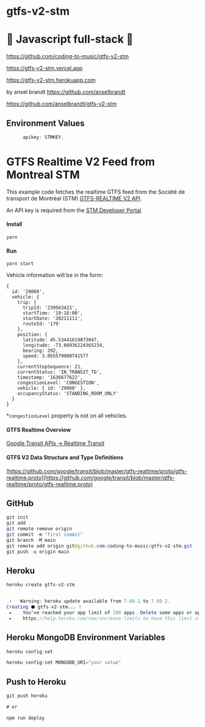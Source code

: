 # gtfs-v2-stm

# 🚀 Javascript full-stack 🚀

https://github.com/coding-to-music/gtfs-v2-stm

https://gtfs-v2-stm.vercel.app

https://gtfs-v2-stm.herokuapp.com

by ansel brandt https://github.com/anselbrandt

https://github.com/anselbrandt/gtfs-v2-stm

## Environment Values

```java
      apikey: STMKEY,

```

# GTFS Realtime V2 Feed from Montreal STM

This example code fetches the realtime GTFS feed from the Société de transport de Montréal (STM) [GTFS-REALTIME V2 API](https://developpeurs.stm.info/documentation/gtfsrtv2).

An API key is required from the [STM Developer Portal](https://developpeurs.stm.info)

#### Install

```
yarn
```

#### Run

```
yarn start
```

Vehicle information will be in the form:

```
{
  id: '29060',
  vehicle: {
    trip: {
      tripId: '239563421',
      startTime: '19:18:00',
      startDate: '20211111',
      routeId: '179'
    },
    position: {
      latitude: 45.53441619873047,
      longitude: -73.66036224365234,
      bearing: 292,
      speed: 3.055579900741577
    },
    currentStopSequence: 21,
    currentStatus: 'IN_TRANSIT_TO',
    timestamp: '1636677622',
    congestionLevel: 'CONGESTION',
    vehicle: { id: '29060' },
    occupancyStatus: 'STANDING_ROOM_ONLY'
  }
}
```

\*`congestionLevel` property is not on all vehicles.

#### GTFS Realtime Overview

[Google Transit APIs -> Realtime Transit](https://developers.google.com/transit/gtfs-realtime)

#### GTFS V2 Data Structure and Type Definitions

[https://github.com/google/transit/blob/master/gtfs-realtime/proto/gtfs-realtime.proto](https://github.com/google/transit/blob/master/gtfs-realtime/proto/gtfs-realtime.proto)

## GitHub

```java
git init
git add .
git remote remove origin
git commit -m "first commit"
git branch -M main
git remote add origin git@github.com:coding-to-music/gtfs-v2-stm.git
git push -u origin main
```

## Heroku

```java
heroku create gtfs-v2-stm


 ›   Warning: heroku update available from 7.60.1 to 7.60.2.
Creating ⬢ gtfs-v2-stm... !
 ▸    You've reached your app limit of 100 apps. Delete some apps or open a ticket at
 ▸    https://help.heroku.com/new/increase-limits to have this limit increased.
```

## Heroku MongoDB Environment Variables

```java
heroku config:set

heroku config:set MONGODB_URI="your value"
```

## Push to Heroku

```java
git push heroku

# or

npm run deploy
```
